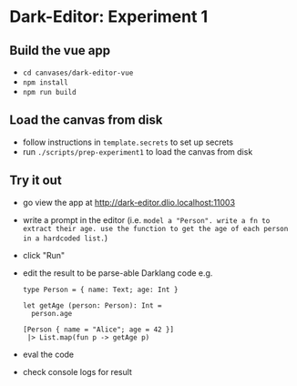 # Dark-Editor: Experiment 1

## Build the vue app

- `cd canvases/dark-editor-vue`
- `npm install`
- `npm run build`

## Load the canvas from disk

- follow instructions in `template.secrets` to set up secrets
- run `./scripts/prep-experiment1` to load the canvas from disk

## Try it out

- go view the app at http://dark-editor.dlio.localhost:11003
- write a prompt in the editor
  (i.e. `model a "Person". write a fn to extract their age. use the function to get the age of each person in a hardcoded list.`)
- click "Run"
- edit the result to be parse-able Darklang code
  e.g.

  ```
  type Person = { name: Text; age: Int }

  let getAge (person: Person): Int =
    person.age

  [Person { name = "Alice"; age = 42 }]
   |> List.map(fun p -> getAge p)
  ```

- eval the code
- check console logs for result
